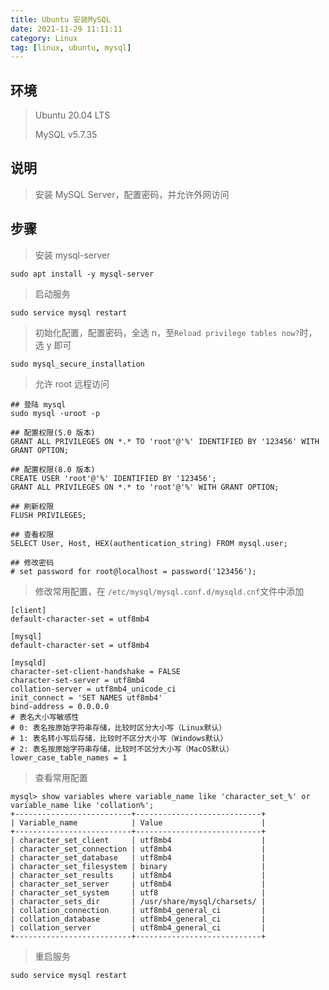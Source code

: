 ```yaml
---
title: Ubuntu 安装MySQL
date: 2021-11-29 11:11:11
category: Linux
tag: [linux, ubuntu, mysql]
---
```


## 环境

> Ubuntu 20.04 LTS
>
> MySQL  v5.7.35



## 说明

> 安装 MySQL Server，配置密码，并允许外网访问



## 步骤

> 安装 mysql-server

```shell
sudo apt install -y mysql-server
```

> 启动服务
```
sudo service mysql restart
```

> 初始化配置，配置密码，全选 n，至`Reload privilege tables now?`时，选 y 即可

```shell
sudo mysql_secure_installation
```

> 允许 root 远程访问

```shell
## 登陆 mysql
sudo mysql -uroot -p

## 配置权限(5.0 版本)
GRANT ALL PRIVILEGES ON *.* TO 'root'@'%' IDENTIFIED BY '123456' WITH GRANT OPTION;

## 配置权限(8.0 版本)
CREATE USER 'root'@'%' IDENTIFIED BY '123456';
GRANT ALL PRIVILEGES ON *.* to 'root'@'%' WITH GRANT OPTION;

## 刷新权限
FLUSH PRIVILEGES;

## 查看权限
SELECT User, Host, HEX(authentication_string) FROM mysql.user;

## 修改密码
# set password for root@localhost = password('123456');
```

> 修改常用配置，在 `/etc/mysql/mysql.conf.d/mysqld.cnf`文件中添加

```config
[client]
default-character-set = utf8mb4

[mysql]
default-character-set = utf8mb4

[mysqld]
character-set-client-handshake = FALSE
character-set-server = utf8mb4
collation-server = utf8mb4_unicode_ci
init_connect = 'SET NAMES utf8mb4'
bind-address = 0.0.0.0
# 表名大小写敏感性
# 0: 表名按原始字符串存储，比较时区分大小写（Linux默认）
# 1: 表名转小写后存储，比较时不区分大小写（Windows默认）
# 2: 表名按原始字符串存储，比较时不区分大小写（MacOS默认）
lower_case_table_names = 1
```

> 查看常用配置

```mysql
mysql> show variables where variable_name like 'character_set_%' or variable_name like 'collation%';
+--------------------------+----------------------------+
| Variable_name            | Value                      |
+--------------------------+----------------------------+
| character_set_client     | utf8mb4                    |
| character_set_connection | utf8mb4                    |
| character_set_database   | utf8mb4                    |
| character_set_filesystem | binary                     |
| character_set_results    | utf8mb4                    |
| character_set_server     | utf8mb4                    |
| character_set_system     | utf8                       |
| character_sets_dir       | /usr/share/mysql/charsets/ |
| collation_connection     | utf8mb4_general_ci         |
| collation_database       | utf8mb4_general_ci         |
| collation_server         | utf8mb4_general_ci         |
+--------------------------+----------------------------+
```

> 重启服务

```shell
sudo service mysql restart
```


